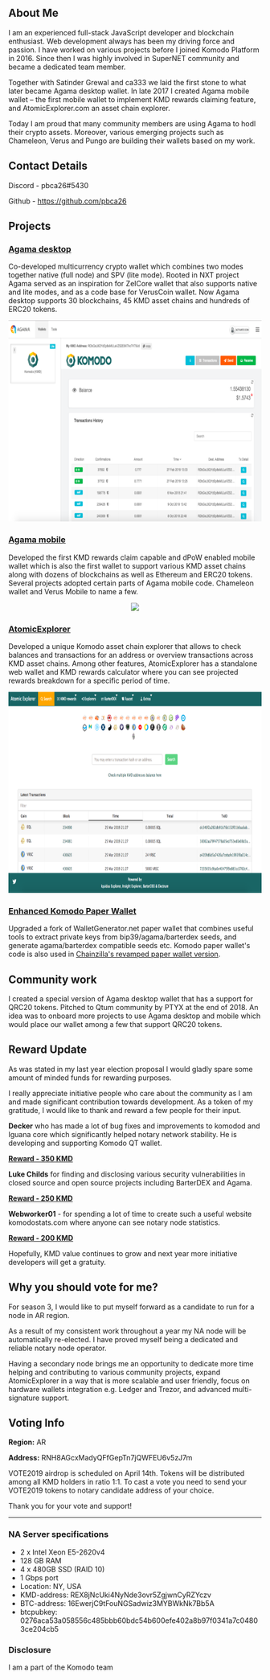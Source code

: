 ## About Me
I am an experienced full-stack JavaScript developer and blockchain enthusiast. Web development always has been my driving force and passion. I have worked on various projects before I joined Komodo Platform in 2016. Since then I was highly involved in SuperNET community and became a dedicated team member.

Together with Satinder Grewal and ca333 we laid the first stone to what later became Agama desktop wallet. In late 2017 I created Agama mobile wallet – the first mobile wallet to implement KMD rewards claiming feature, and AtomicExplorer.com an asset chain explorer. 

Today I am proud that many community members are using Agama to hodl their crypto assets. Moreover, various emerging projects such as Chameleon, Verus and Pungo are building their wallets based on my work.

## Contact Details
Discord - pbca26#5430

Github - https://github.com/pbca26

## Projects
### [Agama desktop](https://github.com/komodoPlatform/Agama)
Co-developed multicurrency crypto wallet which combines two modes together native (full node) and SPV (lite mode). Rooted in NXT project Agama served as an inspiration for ZelCore wallet that also supports native and lite modes, and as a code base for VerusCoin wallet. Now Agama desktop supports 30 blockchains, 45 KMD asset chains and hundreds of ERC20 tokens.

<p align="center">
  <img height="400" src="./agama-desktop.png">
</p>

### [Agama mobile](https://github.com/pbca26/agama-mobile)
Developed the first KMD rewards claim capable and dPoW enabled mobile wallet which is also the first wallet to support various KMD asset chains along with dozens of blockchains as well as Ethereum and ERC20 tokens. Several projects adopted certain parts of Agama mobile code. Chameleon wallet and Verus Mobile to name a few.

<p align="center">
  <img height="400" src="https://pbs.twimg.com/media/Dou84MOXkAEdjQE.jpg">
</p>

### [AtomicExplorer](https://atomicexplorer.com)
Developed a unique Komodo asset chain explorer that allows to check balances and transactions for an address or overview transactions across KMD asset chains. Among other features, AtomicExplorer has a standalone web wallet and KMD rewards calculator where you can see projected rewards breakdown for a specific period of time.

<p align="center">
  <img height="400" src="./atomicexplorer.png">
</p>

### [Enhanced Komodo Paper Wallet](https://github.com/KomodoPlatform/KomodoPaperWalletGenerator)
Upgraded a fork of WalletGenerator.net paper wallet that combines useful tools to extract private keys from bip39/agama/barterdex seeds, and generate agama/barterdex compatible seeds etc. Komodo paper wallet's code is also used in [Chainzilla's revamped paper wallet version](https://chainzilla.github.io/kmd-paper-wallet).

## Community work
I created a special version of Agama desktop wallet that has a support for QRC20 tokens. Pitched to Qtum community by PTYX at the end of 2018. An idea was to onboard more projects to use Agama desktop and mobile which would place our wallet among a few that support QRC20 tokens.

## Reward Update 
As was stated in my last year election proposal I would gladly spare some amount of minded funds for rewarding purposes. 

I really appreciate initiative people who care about the community as I am and made significant contribution towards development. As a token of my gratitude, I would like to thank and reward a few people for their input.

**Decker** who has made a lot of bug fixes and improvements to komodod and Iguana core which significantly helped notary network stability. He is developing and supporting Komodo QT wallet.

**[Reward - 350 KMD](https://www.kmdexplorer.io/tx/de101746774143f45fdc3fa31d79af18fedb038f86be6bdb3c434bcb3e08ae31)**

**Luke Childs** for finding and disclosing various security vulnerabilities in closed source and open source projects including BarterDEX and Agama.

**[Reward - 250 KMD](https://www.kmdexplorer.io/tx/27a2143ca3814a9158d015684056c73ab454ef71d2bb410bc4c807af141778ec)**

**Webworker01** - for spending a lot of time to create such a useful website komodostats.com where anyone can see notary node statistics.

**[Reward - 200 KMD](https://www.kmdexplorer.io/tx/4a11439473288e63307fbb59003c201f33d57f599ccc3a15cd5a9f84daed7051)**

Hopefully, KMD value continues to grow and next year more initiative developers will get a gratuity. 

## Why you should vote for me?
For season 3, I would like to put myself forward as a candidate to run for a node in AR region.

As a result of my consistent work throughout a year my NA node will be automatically re-elected. I have proved myself being a dedicated and reliable notary node operator.

Having a secondary node brings me an opportunity to dedicate more time helping and contributing to various community projects, expand AtomicExplorer in a way that is more scalable and user friendly, focus on hardware wallets integration e.g. Ledger and Trezor, and advanced multi-signature support.

## Voting Info 
**Region:** AR

**Address:** RNH8AGcxMadyQFfGepTn7jQWFEU6v5zJ7m  

VOTE2019 airdrop is scheduled on April 14th. Tokens will be distributed among all KMD holders in ratio 1:1. To cast a vote you need to send your VOTE2019 tokens to notary candidate address of your choice.

Thank you for your vote and support!

---

### NA Server specifications
- 2 x Intel Xeon E5-2620v4
- 128 GB RAM
- 4 x 480GB SSD (RAID 10)
- 1 Gbps port
- Location: NY, USA
- KMD-address: REX8jNcUki4NyNde3ovr5ZgjwnCyRZYczv
- BTC-address: 16EwerjC9tFouNGSadwiz3MYBWkNk7Bb5A
- btcpubkey: 0276aca53a058556c485bbb60bdc54b600efe402a8b97f0341a7c04803ce204cb5

### Disclosure
I am a part of the Komodo team